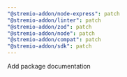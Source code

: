 ```yaml
---
"@stremio-addon/node-express": patch
"@stremio-addon/linter": patch
"@stremio-addon/zod": patch
"@stremio-addon/node": patch
"@stremio-addon/compat": patch
"@stremio-addon/sdk": patch
---
```


Add package documentation
